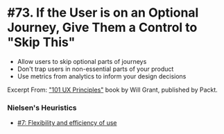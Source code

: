 # #73. If the User is on an Optional Journey, Give Them a Control to "Skip This"
-  Allow users to skip optional parts of journeys
-  Don't trap users in non-essential parts of your product
-  Use metrics from analytics to inform your design decisions

Excerpt From: ["101 UX Principles"](https://www.packtpub.com/web-development/101-ux-principles) book by Will Grant, published by Packt.

### Nielsen's Heuristics
- [#7: Flexibility and efficiency of use](https://github.com/fullcircle23/fullcircle23.github.io/blob/master/2020/ui-ux/ui-ux-principles-and-best-practices.md#7-flexibility-and-efficiency-of-use)
